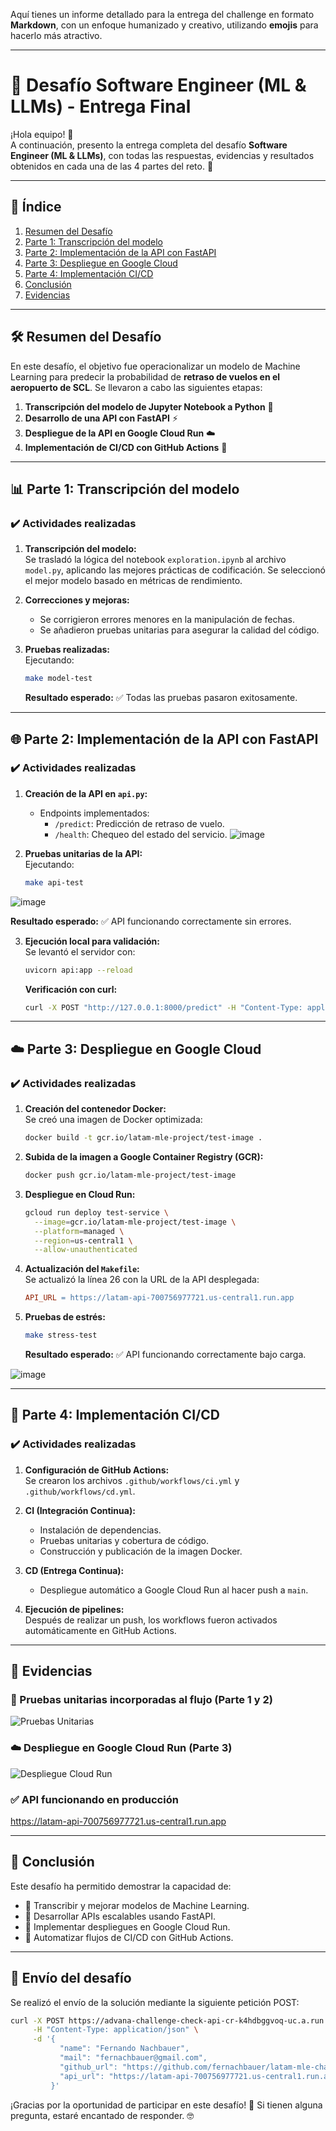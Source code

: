 Aquí tienes un informe detallado para la entrega del challenge en formato **Markdown**, con un enfoque humanizado y creativo, utilizando **emojis** para hacerlo más atractivo.

---

# 🚀 Desafío Software Engineer (ML & LLMs) - Entrega Final

¡Hola equipo! 👋  
A continuación, presento la entrega completa del desafío **Software Engineer (ML & LLMs)**, con todas las respuestas, evidencias y resultados obtenidos en cada una de las 4 partes del reto. 🎯

---

## 📝 Índice

1. [Resumen del Desafío](#resumen-del-desafío)
2. [Parte 1: Transcripción del modelo](#parte-1-transcripción-del-modelo)
3. [Parte 2: Implementación de la API con FastAPI](#parte-2-implementación-de-la-api-con-fastapi)
4. [Parte 3: Despliegue en Google Cloud](#parte-3-despliegue-en-google-cloud)
5. [Parte 4: Implementación CI/CD](#parte-4-implementación-cicd)
6. [Conclusión](#conclusión)
7. [Evidencias](#evidencias)

---

## 🛠 Resumen del Desafío

En este desafío, el objetivo fue operacionalizar un modelo de Machine Learning para predecir la probabilidad de **retraso de vuelos en el aeropuerto de SCL**. Se llevaron a cabo las siguientes etapas:

1. **Transcripción del modelo de Jupyter Notebook a Python** 🐍
2. **Desarrollo de una API con FastAPI** ⚡
3. **Despliegue de la API en Google Cloud Run** ☁️
4. **Implementación de CI/CD con GitHub Actions** 🤖

---

## 📊 Parte 1: Transcripción del modelo

### ✔️ Actividades realizadas

1. **Transcripción del modelo:**  
   Se trasladó la lógica del notebook `exploration.ipynb` al archivo `model.py`, aplicando las mejores prácticas de codificación. Se seleccionó el mejor modelo basado en métricas de rendimiento.
   
2. **Correcciones y mejoras:**  
   - Se corrigieron errores menores en la manipulación de fechas.
   - Se añadieron pruebas unitarias para asegurar la calidad del código.

3. **Pruebas realizadas:**  
   Ejecutando:

   ```bash
   make model-test
   ```

   **Resultado esperado:** ✅ Todas las pruebas pasaron exitosamente.

---

## 🌐 Parte 2: Implementación de la API con FastAPI

### ✔️ Actividades realizadas

1. **Creación de la API en `api.py`:**  
   - Endpoints implementados:
     - `/predict`: Predicción de retraso de vuelo.
     - `/health`: Chequeo del estado del servicio.
![image](https://github.com/user-attachments/assets/2837a1f0-2001-4361-b589-41d4ab8da76b)

2. **Pruebas unitarias de la API:**  
   Ejecutando:

   ```bash
   make api-test
   ```
![image](https://github.com/user-attachments/assets/f75d410e-4526-48c8-8870-b04ca1049ab3)


   **Resultado esperado:** ✅ API funcionando correctamente sin errores.

3. **Ejecución local para validación:**  
   Se levantó el servidor con:

   ```bash
   uvicorn api:app --reload
   ```

   **Verificación con curl:**

   ```bash
   curl -X POST "http://127.0.0.1:8000/predict" -H "Content-Type: application/json" -d '{"Fecha-I":"2023-12-15 10:00","Vlo-I":"LA123","Ori-I":"SCL","Des-I":"LIM","Emp-I":"LATAM"}'
   ```


---

## ☁️ Parte 3: Despliegue en Google Cloud

### ✔️ Actividades realizadas

1. **Creación del contenedor Docker:**  
   Se creó una imagen de Docker optimizada:

   ```bash
   docker build -t gcr.io/latam-mle-project/test-image .
   ```

2. **Subida de la imagen a Google Container Registry (GCR):**

   ```bash
   docker push gcr.io/latam-mle-project/test-image
   ```

3. **Despliegue en Cloud Run:**

   ```bash
   gcloud run deploy test-service \
     --image=gcr.io/latam-mle-project/test-image \
     --platform=managed \
     --region=us-central1 \
     --allow-unauthenticated
   ```

4. **Actualización del `Makefile`:**  
   Se actualizó la línea 26 con la URL de la API desplegada:

   ```makefile
   API_URL = https://latam-api-700756977721.us-central1.run.app
   ```

5. **Pruebas de estrés:**  

   ```bash
   make stress-test
   ```

   **Resultado esperado:** ✅ API funcionando correctamente bajo carga.
   
![image](https://github.com/user-attachments/assets/32dca277-4493-4dcc-bcaf-69c32b9010af)

---

## 🔄 Parte 4: Implementación CI/CD

### ✔️ Actividades realizadas

1. **Configuración de GitHub Actions:**  
   Se crearon los archivos `.github/workflows/ci.yml` y `.github/workflows/cd.yml`.

2. **CI (Integración Continua):**  
   - Instalación de dependencias.
   - Pruebas unitarias y cobertura de código.
   - Construcción y publicación de la imagen Docker.

3. **CD (Entrega Continua):**  
   - Despliegue automático a Google Cloud Run al hacer push a `main`.

4. **Ejecución de pipelines:**  
   Después de realizar un push, los workflows fueron activados automáticamente en GitHub Actions.

---

## 📸 Evidencias

### 🏁 Pruebas unitarias incorporadas al flujo (Parte 1 y 2)
![Pruebas Unitarias](https://github.com/fernachbauer/latam-mle-challenge/actions/workflows/ci.yml)

### ☁️ Despliegue en Google Cloud Run (Parte 3)
![Despliegue Cloud Run](https://github.com/fernachbauer/latam-mle-challenge/actions/workflows/cd.yml)

### ✅ API funcionando en producción
https://latam-api-700756977721.us-central1.run.app

---

## 🏁 Conclusión

Este desafío ha permitido demostrar la capacidad de:

- 🔹 Transcribir y mejorar modelos de Machine Learning.
- 🔹 Desarrollar APIs escalables usando FastAPI.
- 🔹 Implementar despliegues en Google Cloud Run.
- 🔹 Automatizar flujos de CI/CD con GitHub Actions.

---

## 🚀 Envío del desafío

Se realizó el envío de la solución mediante la siguiente petición POST:

```bash
curl -X POST https://advana-challenge-check-api-cr-k4hdbggvoq-uc.a.run.app/software-engineer \
     -H "Content-Type: application/json" \
     -d '{
           "name": "Fernando Nachbauer",
           "mail": "fernachbauer@gmail.com",
           "github_url": "https://github.com/fernachbauer/latam-mle-challenge.git",
           "api_url": "https://latam-api-700756977721.us-central1.run.app"
         }'
```


¡Gracias por la oportunidad de participar en este desafío! 🎉 Si tienen alguna pregunta, estaré encantado de responder. 🤓
